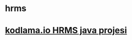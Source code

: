 # hrms 
# [kodlama.io HRMS java projesi](https://kodlama.io/p/yazilim-gelistirici-yetistirme-kampi2)